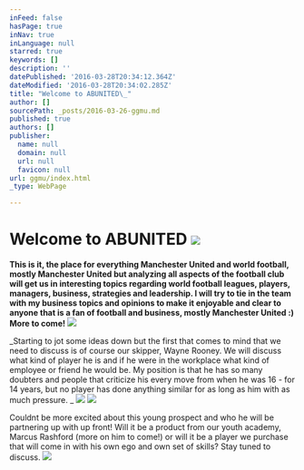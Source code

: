 ```yaml
---
inFeed: false
hasPage: true
inNav: true
inLanguage: null
starred: true
keywords: []
description: ''
datePublished: '2016-03-28T20:34:12.364Z'
dateModified: '2016-03-28T20:34:02.285Z'
title: "Welcome to ABUNITED\_"
author: []
sourcePath: _posts/2016-03-26-ggmu.md
published: true
authors: []
publisher:
  name: null
  domain: null
  url: null
  favicon: null
url: ggmu/index.html
_type: WebPage

---
```

# Welcome to ABUNITED ![](https://the-grid-user-content.s3-us-west-2.amazonaws.com/bcabf9a2-c900-44e3-824b-36cf56bdb3c0.jpg)

**This is it, the place for everything Manchester United and world football, mostly Manchester United but analyzing all aspects of the football club will get us in interesting topics regarding world football leagues, players, managers, business, strategies and leadership. I will try to tie in the team with my business topics and opinions to make it enjoyable and clear to anyone that is a fan of football and business, mostly Manchester United :) More to come!**
![](https://the-grid-user-content.s3-us-west-2.amazonaws.com/fd3d6cb1-2693-4591-8b79-279a8afc6fef.jpg)

_Starting to jot some ideas down but the first that comes to mind that we need to discuss is of course our skipper, Wayne Rooney. We will discuss what kind of player he is and if he were in the workplace what kind of employee or friend he would be. My position is that he has so many doubters and people that criticize his every move from when he was 16 - for 14 years, but no player has done anything similar for as long as him with as much pressure. _
![](https://the-grid-user-content.s3-us-west-2.amazonaws.com/23aaede4-a198-4d06-befb-423570d26b18.jpg)
![](https://the-grid-user-content.s3-us-west-2.amazonaws.com/20445786-6298-4a3a-a9f0-807d37389c3a.jpg)

Couldnt be more excited about this young prospect and who he will be partnering up with up front! Will it be a product from our youth academy, Marcus Rashford (more on him to come!) or will it be a player we purchase that will come in with his own ego and own set of skills? Stay tuned to discuss.
![](https://imgflo.herokuapp.com/graph/vahj1ThiexotieMo/cd4714f4d2005b5f3b2476034af11333/passthrough.jpg?height=480&input=https%3A%2F%2Fthe-grid-user-content.s3-us-west-2.amazonaws.com%2F26d95756-1b3e-4d31-b56b-4d9512039e90.jpg&width=750)
